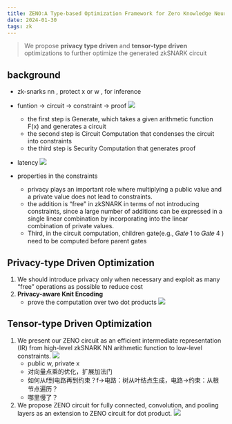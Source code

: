 ```yaml
---
title: ZENO:A Type-based Optimization Framework for Zero Knowledge Neural Network Inference
date: 2024-01-30 
tags: zk
---
```

<!--more-->
> We propose **privacy type driven** and **tensor-type driven** optimizations to further optimize the generated zkSNARK circuit

## background
- zk-snarks nn , protect x or w , for inference
  
- funtion -> circuit -> constraint -> proof 
![](pic/zeno-1.png)
    - the first step is Generate, which takes a given arithmetic function F(x) and generates a circuit
    - the second step is Circuit Computation that condenses the circuit into constraints
    - the third step is Security Computation that generates proof
- latency
![](pic/zeno-2.png)

- properties in the constraints
  - privacy plays an important role where multiplying a public value and a private value does not lead to constraints. 
  - the addition is “free" in zkSNARK in terms of not introducing constraints, since a large number of additions can be expressed in a single linear combination by incorporating into the linear combination of private values. 
  - Third, in the circuit computation, children gate(e.g., 𝐺𝑎𝑡𝑒 1 to 𝐺𝑎𝑡𝑒 4 ) need to be computed before parent gates

## Privacy-type Driven Optimization
1. We should introduce privacy only when necessary and exploit as many “free” operations as possible to reduce cost
2. **Privacy-aware Knit Encoding**
   - prove the computation over two dot products 
    ![](pic/zeno-3.png)

## Tensor-type Driven Optimization
1. We present our ZENO circuit as an efficient intermediate representation (IR) from high-level zkSNARK NN arithmetic function to low-level constraints. 
![](pic/zeno-4.png)
   - public w, private x
   - 对向量点乘的优化，扩展加法门
   - 如何从f到电路再到约束？f->电路：树从叶结点生成，电路->约束：从根节点遍历？
   - 哪里慢了？
2. We propose ZENO circuit for fully connected, convolution, and pooling layers as an extension to ZENO circuit for dot product. 
    ![](pic/zeno-5.png)
